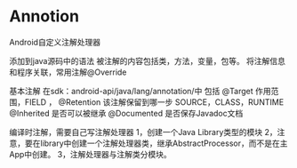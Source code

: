 # Annotion
Android自定义注解处理器


    
添加到java源码中的语法
被注解的内容包括类，方法，变量，包等。
将注解信息和程序关联，常用注解@Override

基本注解
在sdk：android-api/java/lang/annotation/中
包括
@Target  作用范围，FIELD ，
@Retention 该注解保留到哪一步 SOURCE，CLASS，RUNTIME
@Inherited 是否可以被继承
@Documented 是否保存Javadoc文档

编译时注解，需要自己写注解处理器
1，创建一个Java Library类型的模块
2，注意，要在library中创建一个注解处理器类，继承AbstractProcessor，而不是在主App中创建。
3，注解处理器与注解类分模块。

